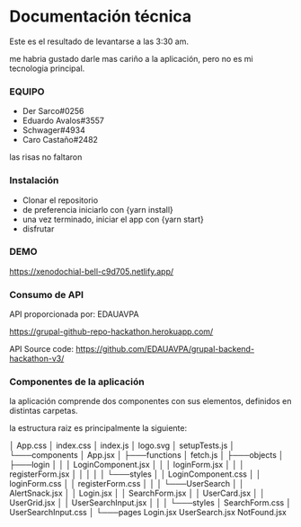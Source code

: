 # Documentación técnica

Este es el resultado de levantarse a las 3:30 am.

me habria gustado darle mas cariño a la aplicación, pero no es mi tecnologia principal.

### EQUIPO

- Der Sarco#0256
- Eduardo Avalos#3557
- Schwager#4934
- Caro Castaño#2482

las risas no faltaron
###  Instalación

- Clonar el repositorio
- de preferencia iniciarlo con {yarn install}
- una vez terminado, iniciar el app con {yarn start}
- disfrutar

### DEMO

<https://xenodochial-bell-c9d705.netlify.app/>

### Consumo de API

API proporcionada por: EDAUAVPA

<https://grupal-github-repo-hackathon.herokuapp.com/>

API Source code:
<https://github.com/EDAUAVPA/grupal-backend-hackathon-v3/>

### Componentes de la aplicación

la aplicación comprende dos componentes con sus elementos, definidos en distintas carpetas.

la estructura raiz es principalmente la siguiente:

│   App.css
│   index.css
│   index.js
│   logo.svg
│   setupTests.js
│
└───components
    │   App.jsx
    │
    ├───functions
    │       fetch.js
    │
    ├───objects
    │   ├───login
    │   │   │   LoginComponent.jsx
    │   │   │   loginForm.jsx
    │   │   │   registerForm.jsx
    │   │   │
    │   │   └───styles
    │   │           LoginComponent.css
    │   │           loginForm.css
    │   │           registerForm.css
    │   │
    │   └───UserSearch
    │       │   AlertSnack.jsx
    │       │   Login.jsx
    │       │   SearchForm.jsx
    │       │   UserCard.jsx
    │       │   UserGrid.jsx
    │       │   UserSearchInput.jsx
    │       │
    │       └───styles
    │               SearchForm.css
    │               UserSearchInput.css
    │
    └───pages
            Login.jsx
            UserSearch.jsx
            NotFound.jsx
